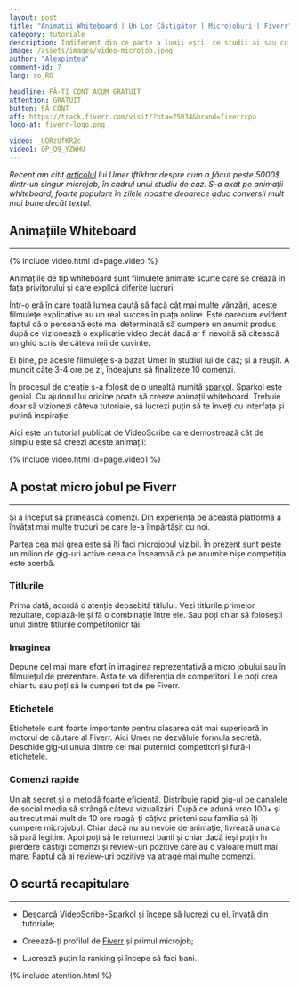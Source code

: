 ```yaml
---
layout: post
title: "Animații Whiteboard | Un Loz Câștigător | Microjoburi | Fiverr"
category: tutoriale
description: Indiferent din ce parte a lumii ești, ce studii ai sau cu ce te ocupi, vei primi de la Fiverr șanse egale. Poți să îți rotunjești veniturile sau să îți faci un trai din microjoburi.
image: /assets/images/video-microjob.jpeg
author: "Alexpintea"
comment-id: 7
lang: ro_RO

headline: FĂ-ȚI CONT ACUM GRATUIT
attention: GRATUIT
button: FĂ CONT
aff: https://track.fiverr.com/visit/?bta=25034&brand=fiverrcpa
logo-at: fiverr-logo.png

video: _UORzUfKR2c
video1: QP_Q9_YZWHU
---
```


_Recent am citit <a href="https://www.bloggingceo.com/make-quick-money-with-fiverr/">articolul</a> lui Umer Iftikhar despre cum a făcut peste 5000$ dintr-un singur microjob, în cadrul unui studiu de caz. S-a axat pe animații whiteboard, foarte populare în zilele noastre deoarece aduc conversii mult mai bune decât textul._

## Animațiile Whiteboard
---

{% include video.html id=page.video %}

Animațiile de tip whiteboard sunt filmulețe animate scurte care se crează în fața privitorului și care explică diferite lucruri.

Într-o eră în care toată lumea caută să facă cât mai multe vânzări, aceste filmulețe explicative au un real succes în piața online. Este oarecum evident faptul că o persoană este mai determinată să cumpere un anumit produs după ce vizionează o explicație video decât dacă ar fi nevoită să citească un ghid scris de câteva mii de cuvinte.

Ei bine, pe aceste filmulețe s-a bazat Umer în studiul lui de caz; și a reușit. A muncit câte 3-4 ore pe zi, îndeajuns să finalizeze 10 comenzi.

În procesul de creație s-a folosit de o unealtă numită <a href="https://www.sparkol.com/en/">sparkol</a>. Sparkol este genial. Cu ajutorul lui oricine poate să creeze animații whiteboard. Trebuie doar să vizionezi câteva tutoriale, să lucrezi puțin să te înveți cu interfața și puțină inspirație.

Aici este un tutorial publicat de VideoScribe care demostrează cât de simplu este să creezi aceste animații:

{% include video.html id=page.video1 %}

## A postat micro jobul pe Fiverr
---

Și a început să primească comenzi. Din experiența pe această platformă a învățat mai multe trucuri pe care le-a împărtășit cu noi.

Partea cea mai grea este să îți faci microjobul vizibil. În prezent sunt peste un milion de gig-uri active ceea ce înseamnă că pe anumite nișe competiția este acerbă.

<div class="title-box">
	<h3>Titlurile</h3>
	<p>Prima dată, acordă o atenție deosebită titlului. Vezi titlurile primelor rezultate, copiază-le și fă o combinație între ele. Sau poți chiar să folosești unul dintre titlurile competitorilor tăi.</p>
</div>

<div class="title-box">
	<h3>Imaginea</h3>
	<p>Depune cel mai mare efort în imaginea reprezentativă a micro jobului sau în filmulețul de prezentare. Asta te va diferenția de competitori. Le poți crea chiar tu sau poți să le cumperi tot de pe Fiverr.</p>
</div>

<div class="title-box">
	<h3>Etichetele</h3>
	<p>Etichetele sunt foarte importante pentru clasarea cât mai superioară în motorul de căutare al Fiverr. Aici Umer ne dezvăluie formula secretă. Deschide gig-ul unuia dintre cei mai puternici competitori și fură-i etichetele.</p>
</div>

<div class="title-box">
	<h3>Comenzi rapide</h3>
	<p>Un alt secret și o metodă foarte eficientă. Distribuie rapid gig-ul pe canalele de social media să strângă câteva vizualizări. După ce adună vreo 100+ și au trecut mai mult de 10 ore roagă-ți câțiva prieteni sau familia să îți cumpere microjobul.
	Chiar dacă nu au nevoie de animație, livrează una ca să pară legitim. Apoi poți să le returnezi banii și chiar dacă ieși puțin în pierdere câștigi comenzi și review-uri pozitive care au o valoare mult mai mare.
	Faptul că ai review-uri pozitive va atrage mai multe comenzi.</p>
</div>

## O scurtă recapitulare
---

* Descarcă VideoScribe-Sparkol și începe să lucrezi cu el, învață din tutoriale;

* Creează-ți profilul de <a href="https://track.fiverr.com/visit/?bta=25034&amp;brand=fiverrcpa">Fiverr</a> și primul microjob;

* Lucrează puțin la ranking și începe să faci bani.

{% include atention.html %}



